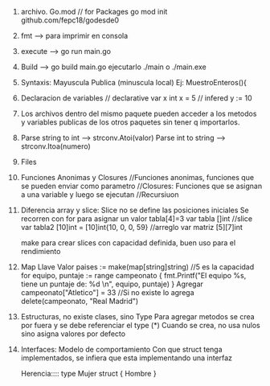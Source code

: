 1. archivo. Go.mod // for Packages
   go mod init github.com/fepc18/godesde0

2. fmt --> para imprimir en consola

3. execute --> go run main.go

4. Build --> go build main.go
   ejecutarlo ./main o ./main.exe

5. Syntaxis: Mayuscula Publica (minuscula local)
   Ej: MuestroEnteros(){
6. Declaracion de variables
   // declarative
   var x int
   x = 5
   // infered
   y := 10

7. Los archivos dentro del mismo paquete pueden acceder a los metodos y variables publicas de los otros paquetes sin tener q importarlos.

8. Parse string to int --> strconv.Atoi(valor)
   Parse int to string --> strconv.Itoa(numero)

9. Files

10. Funciones Anonimas y Closures
    //Funciones anonimas, funciones que se pueden enviar como parametro
    //Closures: Funciones que se asignan a una variable y luego se ejecutan
    //Recursiuon

11. Diferencia array y slice: Slice no se define las posiciones iniciales
    Se recorren con for
    para asignar un valor
    tabla[4]=3
    var tabla []int //slice
    var tabla2 [10]int = [10]int{10, 0, 0, 59} //arreglo
    var matriz [5][7]int

    make para crear slices con capacidad definida, buen uso para el rendimiento

12. Map
    Llave Valor
    paises := make(map[string]string) //5 es la capacidad
    for equipo, puntaje := range campeonato {
		fmt.Printf("El equipo %s, tiene un puntaje de: %d \n", equipo, puntaje)
	}
   Agregar campeonato["Atletico"] = 33 //Si no existe lo agrega
   delete(campeonato, "Real Madrid")

13. Estructuras, no existe clases, sino Type
    Para agregar metodos se crea por fuera y se debe referenciar el type (*)
    Cuando se crea, no usa nulos sino asigna valores por defecto

14. Interfaces: Modelo de comportamiento 
    Con que struct tenga implementados, se infiera que esta implementando una interfaz

    Herencia::::
    type Mujer struct {
         Hombre
   }
